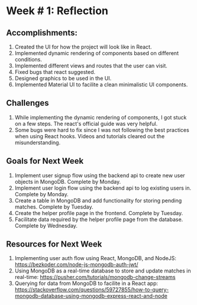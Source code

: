 # Week # 1: Reflection

## Accomplishments:

1. Created the UI for how the project will look like in React.
2. Implemented dynamic rendering of components based on different conditions.
3. Implemented different views and routes that the user can visit.
4. Fixed bugs that react suggested.
5. Designed graphics to be used in the UI.
6. Implemented Material UI to facilite a clean minimalistic UI components.

## Challenges

1. While implementing the dynamic rendering of components, I got stuck on a few steps. The react's official guide was very helpful.
2. Some bugs were hard to fix since I was not following the best practices when using React hooks. Videos and tutorials cleared out the misunderstanding.

## Goals for Next Week

1. Implement user signup flow using the backend api to create new user objects in MongoDB. Complete by Monday.
2. Implement user login flow using the backend api to log existing users in. Complete by Monday.
3. Create a table in MongoDB and add functionality for storing pending matches. Complete by Tuesday.
4. Create the helper profile page in the frontend. Complete by Tuesday.
5. Facilitate data required by the helper profile page from the database. Complete by Wednesday.

## Resources for Next Week

1. Implementing user auth flow using React, MongoDB, and NodeJS: https://bezkoder.com/node-js-mongodb-auth-jwt/
2. Using MongoDB as a real-time database to store and update matches in real-time: https://pusher.com/tutorials/mongodb-change-streams
3. Querying for data from MongoDB to facilite in a React app: https://stackoverflow.com/questions/59727855/how-to-query-mongodb-database-using-mongodb-express-react-and-node
